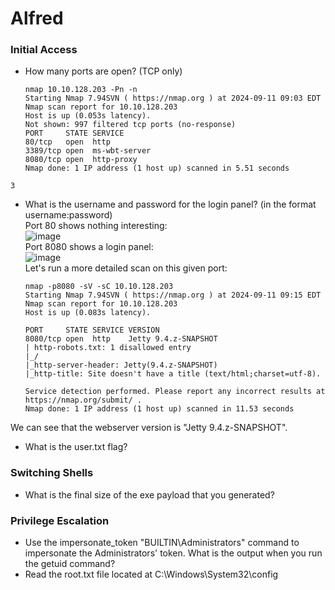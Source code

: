 # Alfred

### Initial Access
- How many ports are open? (TCP only)<br />

      nmap 10.10.128.203 -Pn -n                                              
      Starting Nmap 7.94SVN ( https://nmap.org ) at 2024-09-11 09:03 EDT
      Nmap scan report for 10.10.128.203
      Host is up (0.053s latency).
      Not shown: 997 filtered tcp ports (no-response)
      PORT     STATE SERVICE
      80/tcp   open  http
      3389/tcp open  ms-wbt-server
      8080/tcp open  http-proxy
      Nmap done: 1 IP address (1 host up) scanned in 5.51 seconds
`3`

- What is the username and password for the login panel? (in the format username:password)<br />
Port 80 shows nothing interesting: <br />
![image](https://github.com/user-attachments/assets/e504da8e-e4a8-45b9-b180-1c661e9a6a09)<br />
Port 8080 shows a login panel: <br />
![image](https://github.com/user-attachments/assets/42bd93a2-81ec-45ff-a260-1f4ae3470381)<br />
Let's run a more detailed scan on this given port:

      nmap -p8080 -sV -sC 10.10.128.203         
      Starting Nmap 7.94SVN ( https://nmap.org ) at 2024-09-11 09:15 EDT
      Nmap scan report for 10.10.128.203
      Host is up (0.083s latency).
      
      PORT     STATE SERVICE VERSION
      8080/tcp open  http    Jetty 9.4.z-SNAPSHOT
      | http-robots.txt: 1 disallowed entry 
      |_/
      |_http-server-header: Jetty(9.4.z-SNAPSHOT)
      |_http-title: Site doesn't have a title (text/html;charset=utf-8).
      
      Service detection performed. Please report any incorrect results at https://nmap.org/submit/ .
      Nmap done: 1 IP address (1 host up) scanned in 11.53 seconds
We can see that the webserver version is "Jetty 9.4.z-SNAPSHOT".
- What is the user.txt flag?
  
### Switching Shells
- What is the final size of the exe payload that you generated?

### Privilege Escalation
- Use the impersonate_token "BUILTIN\Administrators" command to impersonate the Administrators' token. What is the output when you run the getuid command?
- Read the root.txt file located at C:\Windows\System32\config
